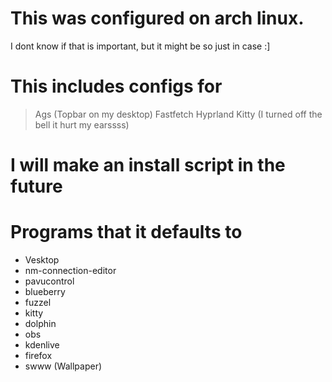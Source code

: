 # This was configured on arch linux.
I dont know if that is important, but it might be so just in case :]

# This includes configs for
> Ags (Topbar on my desktop)
> Fastfetch
> Hyprland
> Kitty (I turned off the bell it hurt my earssss)

# I will make an install script in the future

# Programs that it defaults to

* Vesktop
* nm-connection-editor
* pavucontrol
* blueberry
* fuzzel
* kitty
* dolphin
* obs
* kdenlive
* firefox
* swww (Wallpaper)